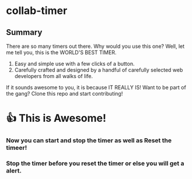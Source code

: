 # collab-timer

## Summary
There are so many timers out there. Why would you use this one? Well, let me tell you, this is the WORLD'S BEST TIMER.
1. Easy and simple use with a few clicks of a button. 
2. Carefully crafted and designed by a handful of carefully selected web developers from all walks of life. 


If it sounds awesome to you, it is because IT REALLY IS! Want to be part of the gang? Clone this repo and start contributing!

# 👍 This is Awesome! 
### Now you can start and stop the timer as well as Reset the timeer!
### Stop the timer before you reset the timer or else you will get a alert.
